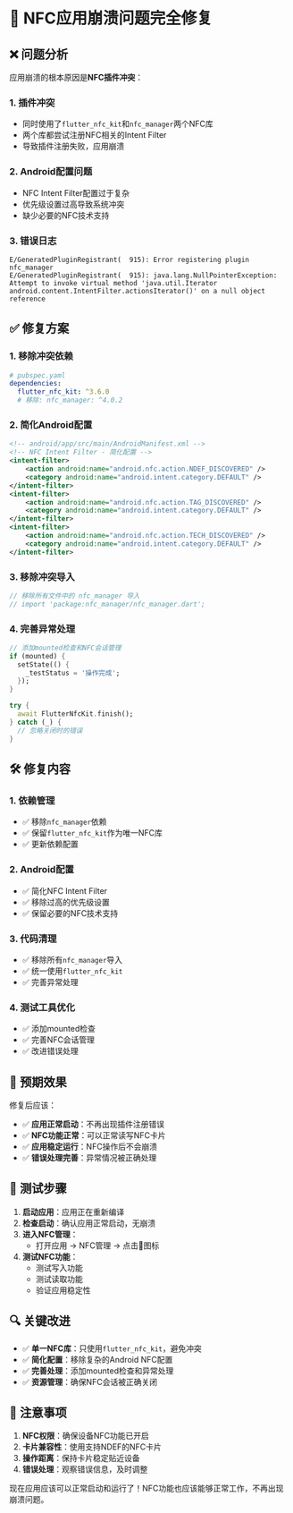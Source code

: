# 🔧 NFC应用崩溃问题完全修复

## ❌ 问题分析

应用崩溃的根本原因是**NFC插件冲突**：

### 1. **插件冲突**
- 同时使用了`flutter_nfc_kit`和`nfc_manager`两个NFC库
- 两个库都尝试注册NFC相关的Intent Filter
- 导致插件注册失败，应用崩溃

### 2. **Android配置问题**
- NFC Intent Filter配置过于复杂
- 优先级设置过高导致系统冲突
- 缺少必要的NFC技术支持

### 3. **错误日志**
```
E/GeneratedPluginRegistrant(  915): Error registering plugin nfc_manager
E/GeneratedPluginRegistrant(  915): java.lang.NullPointerException: Attempt to invoke virtual method 'java.util.Iterator android.content.IntentFilter.actionsIterator()' on a null object reference
```

## ✅ 修复方案

### 1. **移除冲突依赖**
```yaml
# pubspec.yaml
dependencies:
  flutter_nfc_kit: ^3.6.0
  # 移除: nfc_manager: ^4.0.2
```

### 2. **简化Android配置**
```xml
<!-- android/app/src/main/AndroidManifest.xml -->
<!-- NFC Intent Filter - 简化配置 -->
<intent-filter>
    <action android:name="android.nfc.action.NDEF_DISCOVERED" />
    <category android:name="android.intent.category.DEFAULT" />
</intent-filter>
<intent-filter>
    <action android:name="android.nfc.action.TAG_DISCOVERED" />
    <category android:name="android.intent.category.DEFAULT" />
</intent-filter>
<intent-filter>
    <action android:name="android.nfc.action.TECH_DISCOVERED" />
    <category android:name="android.intent.category.DEFAULT" />
</intent-filter>
```

### 3. **移除冲突导入**
```dart
// 移除所有文件中的 nfc_manager 导入
// import 'package:nfc_manager/nfc_manager.dart';
```

### 4. **完善异常处理**
```dart
// 添加mounted检查和NFC会话管理
if (mounted) {
  setState(() {
    _testStatus = '操作完成';
  });
}

try {
  await FlutterNfcKit.finish();
} catch (_) {
  // 忽略关闭时的错误
}
```

## 🛠️ 修复内容

### 1. **依赖管理**
- ✅ 移除`nfc_manager`依赖
- ✅ 保留`flutter_nfc_kit`作为唯一NFC库
- ✅ 更新依赖配置

### 2. **Android配置**
- ✅ 简化NFC Intent Filter
- ✅ 移除过高的优先级设置
- ✅ 保留必要的NFC技术支持

### 3. **代码清理**
- ✅ 移除所有`nfc_manager`导入
- ✅ 统一使用`flutter_nfc_kit`
- ✅ 完善异常处理

### 4. **测试工具优化**
- ✅ 添加mounted检查
- ✅ 完善NFC会话管理
- ✅ 改进错误处理

## 🎯 预期效果

修复后应该：
- ✅ **应用正常启动**：不再出现插件注册错误
- ✅ **NFC功能正常**：可以正常读写NFC卡片
- ✅ **应用稳定运行**：NFC操作后不会崩溃
- ✅ **错误处理完善**：异常情况被正确处理

## 🧪 测试步骤

1. **启动应用**：应用正在重新编译
2. **检查启动**：确认应用正常启动，无崩溃
3. **进入NFC管理**：
   - 打开应用 → NFC管理 → 点击🐛图标
4. **测试NFC功能**：
   - 测试写入功能
   - 测试读取功能
   - 验证应用稳定性

## 🔍 关键改进

- ✅ **单一NFC库**：只使用`flutter_nfc_kit`，避免冲突
- ✅ **简化配置**：移除复杂的Android NFC配置
- ✅ **完善处理**：添加mounted检查和异常处理
- ✅ **资源管理**：确保NFC会话被正确关闭

## 📝 注意事项

1. **NFC权限**：确保设备NFC功能已开启
2. **卡片兼容性**：使用支持NDEF的NFC卡片
3. **操作距离**：保持卡片稳定贴近设备
4. **错误处理**：观察错误信息，及时调整

现在应用应该可以正常启动和运行了！NFC功能也应该能够正常工作，不再出现崩溃问题。





